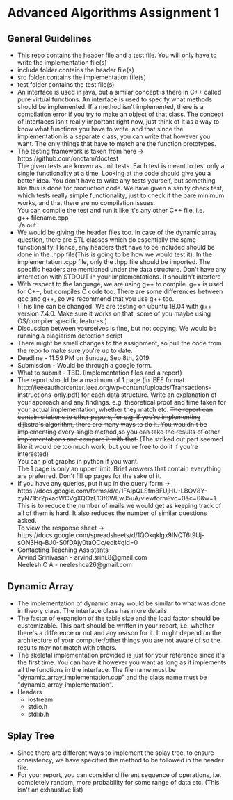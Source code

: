 <h1> Advanced Algorithms Assignment 1</h1>
<h2>General Guidelines</h2>
<ul>
    <li>This repo contains the header file and a test file. You will only have to write the implementation file(s)</li> 
    <li>include folder contains the header file(s)</li>
    <li>src folder contains the implementation file(s)</li>
    <li>test folder contains the test file(s)</li>
    <li>An interface is used in java, but a similar concept is there in C++ called pure virtual functions. An interface is used to specify what methods should be implemented. If a method isn't implemented, there is a compilation error if you try to make an object of that class. The concept of interfaces isn't really important right now, just think of it as a way to know what functions you have to write, and that since the implementation is a separate class, you can write that however you want. The only things that have to match are the function prototypes.</li> 
    <li>The testing framework is taken from here -> https://github.com/onqtam/doctest<br>
    The given tests are known as unit tests. Each test is meant to test only a single functionality at a time. Looking at the code should give you a better idea. You don't have to write any tests yourself, but something like this is done for production code. We have given a sanity check test, which tests really simple functionality, just to check if the bare minimum works, and that there are no compilation issues.<br> 
    You can compile the test and run it like it's any other C++ file, i.e. <br>g++ filename.cpp<br>./a.out
    </li>
    <li>We would be giving the header files too. In case of the dynamic array question, there are STL classes which do essentially the same functionality. Hence, any headers that have to be included should be done in the .hpp file(This is going to be how we would test it). In the implementation .cpp file, only the .hpp file should be imported. The specific headers are mentioned under the data structure. Don't have any interaction with STDOUT in your implementations. It shouldn't interfere</li>  
    <li>With respect to the language, we are using g++ to compile. g++ is used for C++, but compiles C code too. There are some differences between gcc and g++, so we recommend that you use g++ too.<br>
    (This line can be changed. We are testing on ubuntu 18.04 with g++ version 7.4.0. Make sure it works on that, some of you maybe using OS/compiler specific features.)</li>
    <li>Discussion between yourselves is fine, but not copying. We would be running a plagiarism detection script</li>
    <li>There might be small changes to the assignment, so pull the code from the repo to make sure you're up to date.</li>
    <li>Deadline - 11:59 PM on Sunday, Sep 8th, 2019</li>
    <li>Submission - Would be through a google form.</li>
    <li>What to submit - TBD. (Implementation files and a report)</li>
    <li>The report should be a maximum of 1 page (in IEEE format http://ieeeauthorcenter.ieee.org/wp-content/uploads/Transactions-instructions-only.pdf) for each data structure. Write an explanation of your approach and any findings. e.g. theoretical proof and time taken for your actual implementation, whether they match etc. <strike>The report can contain citations to other papers, for e.g. if you're implementing dijkstra's algorithm, there are many ways to do it. You wouldn't be implementing every single method,so you can take the results of other implementations and compare it with that.</strike> (The striked out part seemed like it would be too much work, but you're free to do it if you're interested)</br>
    You can plot graphs in python if you want. </br>
    The 1 page is only an upper limit. Brief answers that contain everything are preferred. Don't fill up pages for the sake of it.</li>
    <li>If you have any queries, put it up in the query form -> https://docs.google.com/forms/d/e/1FAIpQLSfm8FUjHU-LBQV8Y-zyN71br2pxadWCVgXQOzE13f6WEwJ5uA/viewform?vc=0&c=0&w=1. This is to reduce the number of mails we would get as keeping track of all of them is hard. It also reduces the number of similar questions asked.</br>
    To view the response sheet -> https://docs.google.com/spreadsheets/d/1QOkqklgx9INQT6t9Uj-sON3Hq-BJ0-S0fDAjy0taOCc/edit#gid=0</li> 
    <li>Contacting Teaching Assistants<br>
        Arvind Srinivasan - arvind.srini.8@gmail.com<br> 
        Neelesh C A - neeleshca26@gmail.com 
    </li>
</ul>
<h2>Dynamic Array</h2>
    <ul>
        <li>The implementation of dynamic array would be similar to what was done in theory class. The interface class has more details</li>
        <li>The factor of expansion of the table size and the load factor should be customizable. This part should be written in your report, i.e. whether there's a difference or not and any reason for it. It might depend on the architecture of your computer/other things you are not aware of so the results may not match with others.</li>
        <li>The skeletal implementation provided is just for your reference since it's the first time. You can have it however you want as long as it implements all the functions in the interface. The file name must be "dynamic_array_implementation.cpp" and the class name must be "dynamic_array_implementation".</li> 
        <li>Headers 
            <ul>
                <li>iostream</li>
                <li>stdio.h</li>
                <li>stdlib.h</li>
            </ul>
        </li>
    </ul>
<h2>Splay Tree</h2>
    <ul>
        <li>Since there are different ways to implement the splay tree, to ensure consistency, we have specified the method to be followed in the header file.</li>
        <li>For your report, you can consider different sequence of operations, i.e. completely random, more probability for some range of data etc. (This isn't an exhaustive list)</li>
    </ul>